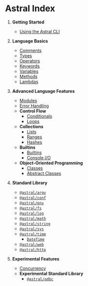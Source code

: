 # Astral Index

1. **Getting Started**
   - [Using the Astral CLI](cli.md)

2. **Language Basics**
   - [Comments](comments.md)
   - [Types](types.md)
   - [Operators](operators.md)
   - [Keywords](keywords.md)
   - [Variables](variables.md)
   - [Methods](methods.md)
   - [Lambdas](lambdas.md)

3. **Advanced Language Features**
   - [Modules](modules.md)
   - [Error Handling](error_handling.md)
   - **Control Flow**
     - [Conditionals](conditionals.md)
     - [Loops](loops.md)
   - **Collections**
     - [Lists](lists.md)
     - [Ranges](ranges.md)
     - [Hashes](hashes.md)
   - **Builtins**
     - [Builtins](builtins.md)
     - [Console I/O](console_io.md)
   - **Object-Oriented Programming**
     - [Classes](classes.md)
     - [Abstract Classes](abstract_classes.md)

4. **Standard Library**
   - [`@astral/argv`](lib/argv.md)
   - [`@astral/conf`](lib/conf.md)
   - [`@astral/env`](lib/env.md)
   - [`@astral/fs`](lib/fs.md)
   - [`@astral/log`](lib/log.md)
   - [`@astral/math`](lib/math.md)
   - [`@astral/string`](lib/string.md)
   - [`@astral/sys`](lib/sys.md)
   - [`@astral/time`](lib/time.md)
     - [`DateTime`](lib/datetime.md)
   - [`@astral/web`](lib/web.md)
   - [`@astral/http`](lib/http.md)

5. **Experimental Features**
   - [Concurrency](concurrency.md)
   - **Experimental Standard Library**
     - [`@astral/odbc`](lib/experimental/odbc.md)